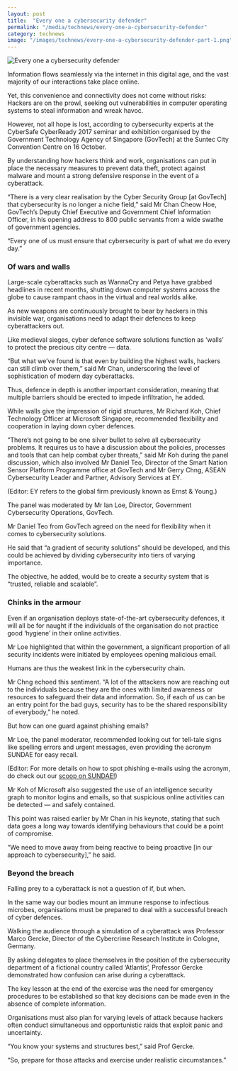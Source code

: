 ```yaml
---
layout: post
title:  "Every one a cybersecurity defender"
permalink: "/media/technews/every-one-a-cybersecurity-defender"
category: technews
image: "/images/technews/every-one-a-cybersecurity-defender-part-1.png"
---
```


![Every one a cybersecurity defender]({{site.baseurl}}/images/technews/every-one-a-cybersecurity-defender-part-1.png)

Information flows seamlessly via the internet in this digital age, and the vast majority of our interactions take place online.

Yet, this convenience and connectivity does not come without risks: Hackers are on the prowl, seeking out vulnerabilities in computer operating systems to steal information and wreak havoc.

However, not all hope is lost, according to cybersecurity experts at the CyberSafe CyberReady 2017 seminar and exhibition organised by the Government Technology Agency of Singapore (GovTech) at the Suntec City Convention Centre on 16 October.

By understanding how hackers think and work, organisations can put in place the necessary measures to prevent data theft, protect against malware and mount a strong defensive response in the event of a cyberattack.

“There is a very clear realisation by the Cyber Security Group [at GovTech] that cybersecurity is no longer a niche field,” said Mr Chan Cheow Hoe, GovTech’s Deputy Chief Executive and Government Chief Information Officer, in his opening address to 800 public servants from a wide swathe of government agencies.

“Every one of us must ensure that cybersecurity is part of what we do every day.”

### **Of wars and walls**
Large-scale cyberattacks such as WannaCry and Petya have grabbed headlines in recent months, shutting down computer systems across the globe to cause rampant chaos in the virtual and real worlds alike.

As new weapons are continuously brought to bear by hackers in this invisible war, organisations need to adapt their defences to keep cyberattackers out.

Like medieval sieges, cyber defence software solutions function as ‘walls’ to protect the precious city centre — data.

“But what we’ve found is that even by building the highest walls, hackers can still climb over them,” said Mr Chan, underscoring the level of sophistication of modern day cyberattacks.

Thus, defence in depth is another important consideration, meaning that multiple barriers should be erected to impede infiltration, he added.

While walls give the impression of rigid structures, Mr Richard Koh, Chief Technology Officer at Microsoft Singapore, recommended flexibility and cooperation in laying down cyber defences.

“There’s not going to be one silver bullet to solve all cybersecurity problems. It requires us to have a discussion about the policies, processes and tools that can help combat cyber threats,” said Mr Koh during the panel discussion, which also involved Mr Daniel Teo, Director of the Smart Nation Sensor Platform Programme office at GovTech and Mr Gerry Chng, ASEAN Cybersecurity Leader and Partner, Advisory Services at EY.

(Editor: EY refers to the global firm previously known as Ernst & Young.)

The panel was moderated by Mr Ian Loe, Director, Government Cybersecurity Operations, GovTech.

Mr Daniel Teo from GovTech agreed on the need for flexibility when it comes to cybersecurity solutions.

He said that “a gradient of security solutions” should be developed, and this could be achieved by dividing cybersecurity into tiers of varying importance.

The objective, he added, would be to create a security system that is “trusted, reliable and scalable”.

### **Chinks in the armour**
Even if an organisation deploys state-of-the-art cybersecurity defences, it will all be for naught if the individuals of the organisation do not practice good ‘hygiene’ in their online activities.

Mr Loe highlighted that within the government, a significant proportion of all security incidents were initiated by employees opening malicious email.

Humans are thus the weakest link in the cybersecurity chain.

Mr Chng echoed this sentiment. “A lot of the attackers now are reaching out to the individuals because they are the ones with limited awareness or resources to safeguard their data and information. So, if each of us can be an entry point for the bad guys, security has to be the shared responsibility of everybody,” he noted.

But how can one guard against phishing emails?

Mr Loe, the panel moderator, recommended looking out for tell-tale signs like spelling errors and urgent messages, even providing the acronym SUNDAE for easy recall.

(Editor: For more details on how to spot phishing e-mails using the acronym, do check out our [scoop on SUNDAE!](https://www.tech.gov.sg/TechNews/Innovation/2016/11/No-Phishing-on-Sundaes))

Mr Koh of Microsoft also suggested the use of an intelligence security graph to monitor logins and emails, so that suspicious online activities can be detected — and safely contained.

This point was raised earlier by Mr Chan in his keynote, stating that such data goes a long way towards identifying behaviours that could be a point of compromise.

“We need to move away from being reactive to being proactive [in our approach to cybersecurity],” he said.

### **Beyond the breach**
Falling prey to a cyberattack is not a question of if, but when.

In the same way our bodies mount an immune response to infectious microbes, organisations must be prepared to deal with a successful breach of cyber defences.

Walking the audience through a simulation of a cyberattack was Professor Marco Gercke, Director of the Cybercrime Research Institute in Cologne, Germany.

By asking delegates to place themselves in the position of the cybersecurity department of a fictional country called ‘Atlantis’, Professor Gercke demonstrated how confusion can arise during a cyberattack.

The key lesson at the end of the exercise was the need for emergency procedures to be established so that key decisions can be made even in the absence of complete information.

Organisations must also plan for varying levels of attack because hackers often conduct simultaneous and opportunistic raids that exploit panic and uncertainty.

“You know your systems and structures best,” said Prof Gercke.

“So, prepare for those attacks and exercise under realistic circumstances.”
